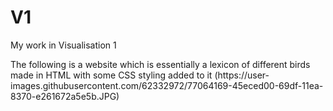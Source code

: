 # V1
<p>My work in Visualisation 1 </p>
The following is a website which is essentially a lexicon of different birds made in HTML with some CSS styling added to it
(https://user-images.githubusercontent.com/62332972/77064169-45eced00-69df-11ea-8370-e261672a5e5b.JPG)

